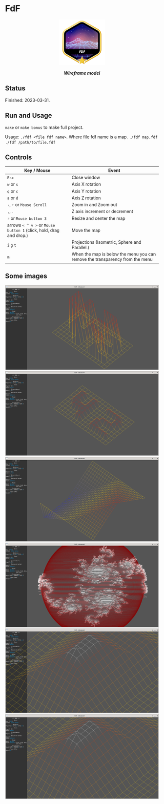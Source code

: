# FdF

<p align="center">
  <img src="https://raw.githubusercontent.com/phrxn/phrxn/master/42/badges/fdfm.png" />
</p>
<p align="center">
	<b><i>Wireframe model</i></b><br>
</p>

## Status
Finished: 2023-03-31.

## Run and Usage
``make`` or ``make bonus`` to make full project.

Usage: ``./fdf <file fdf name>``. Where file fdf name is a map. 
``./fdf map.fdf``
``./fdf /path/to/file.fdf``

## Controls

|Key / Mouse | Event|
|---|---|
|`Esc`| Close window |
|`w` or `s`| Axis X rotation|
|`q` or `c`| Axis Y rotation|
|`a` or `d`| Axis Z rotation|
|`-`, `+` or `Mouse Scroll`| Zoom in and Zoom out|
|`,`, `.`| Z axis increment or decrement|
|`r` or `Mouse button 3`| Resize and center the map|
|arrows `< ^ v >` or `Mouse button 1` (click, hold, drag and drop.)| Move the map|
|`i` `g` `t`| Projections (Isometric, Sphere and Parallel.)|
|`m`| When the map is below the menu you can remove the transparency from the menu|

## Some images

<p align="center">
  <img src="https://raw.githubusercontent.com/phrxn/phrxn/master/42/images/FdF/FdF1.png" />
  <img src="https://raw.githubusercontent.com/phrxn/phrxn/master/42/images/FdF/FdF2.png" />
  <img src="https://raw.githubusercontent.com/phrxn/phrxn/master/42/images/FdF/FdF3.png" />
  <img src="https://raw.githubusercontent.com/phrxn/phrxn/master/42/images/FdF/FdF4.png" />
  <img src="https://raw.githubusercontent.com/phrxn/phrxn/master/42/images/FdF/FdF5.png" />
  <img src="https://raw.githubusercontent.com/phrxn/phrxn/master/42/images/FdF/FdF6.png" />
</p>

